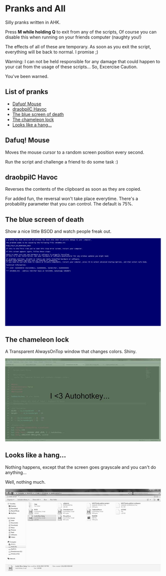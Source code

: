 # Pranks and All

Silly pranks written in AHK.

Press **M while holding Q** to exit from any of the scripts, Of course you can disable this when running on your friends computer (naughty you!)

The effects of all of these are temporary. As soon as you exit the script, everything will be back to normal. I promise ;)

Warning: I can not be held responsible for any damage that could happen to your cat from the usage of these scripts... So, Excercise Caution.

You've been warned.

## List of pranks

* [Dafuq! Mouse](#mouse)
* [draobpilC Havoc](#clip)
* [The blue screen of death](#bsod)
* [The chameleon lock](#chameleon)
* [Looks like a hang...](#hang)

## <a name="mouse"></a>Dafuq! Mouse

Moves the mouse cursor to a random screen position every second.

Run the script and challenge a friend to do some task :)

## <a name="clip"></a>draobpilC Havoc

Reverses the contents of the clipboard as soon as they are copied.

For added fun, the reversal won't take place everytime. There's a probability parameter that you can control. The default is 75%.

## <a name="bsod"></a>The blue screen of death

Show a nice little BSOD and watch people freak out.

![Screenshot](/Screens/bsod.jpg)

## <a name="chameleon"></a>The chameleon lock

A Transparent AlwaysOnTop window that changes colors. Shiny.

![Screenshot](/Screens/chameleon.jpg)

## <a name="hang"></a>Looks like a hang...

Nothing happens, except that the screen goes grayscale and you can't do anything...

Well, nothing much.

![Screenshot](/Screens/hang.jpg)


